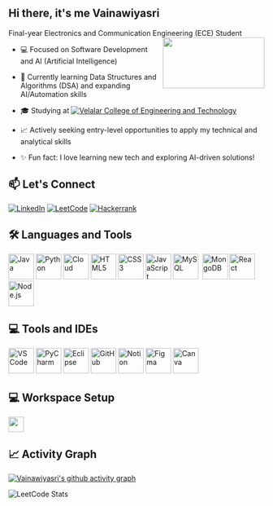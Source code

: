 ## Hi there, it's me Vainawiyasri
Final-year Electronics and Communication Engineering (ECE) Student
<img align="right" width="200" height="100" src="https://media3.giphy.com/media/v1.Y2lkPTc5MGI3NjExaHVuaTFoZmhzdWVqdXZ4aDB2ZmluaW1rYnJsajNhZDc3N2dpcjk4dyZlcD12MV9pbnRlcm5hbF9naWZfYnlfaWQmY3Q9Zw/BferOKonYOspm28AiB/giphy.gif">
- 💻 Focused on Software Development and AI (Artificial Intelligence)
  
- 🎯 Currently learning Data Structures and Algorithms (DSA) and expanding AI/Automation skills
- 🎓 Studying at [![Velalar College of Engineering and Technology](https://img.shields.io/badge/Velalar_College_of_Engineering_and_Technology-teal)](http://velalarengg.ac.in/)
- 📈 Actively seeking entry-level opportunities to apply my technical and analytical skills
- ✨ Fun fact: I love learning new tech and exploring AI-driven solutions!

## 📫 Let's Connect

[![LinkedIn](https://img.shields.io/badge/LinkedIn-0077B5?style=for-the-badge&logo=linkedin&logoColor=white)](https://www.linkedin.com/in/vainawiyasrisivakumar/)
[![LeetCode](https://img.shields.io/badge/LeetCode-FFA116?style=for-the-badge&logo=leetcode&logoColor=white)](https://leetcode.com/u/VAINAWIYASRI/)
[![Hackerrank](https://img.shields.io/badge/HackerRank-2EC866?style=for-the-badge&logo=hackerrank&logoColor=white)](https://www.hackerrank.com/profile/vainawiyasrisiv1)


## 🛠️ Languages and Tools

<img height="50" src="https://img.icons8.com/color/48/java-coffee-cup-logo.png" alt="Java"/> <img height="50" src="https://img.icons8.com/color/48/python.png" alt="Python"/> <img height="50" src="https://img.icons8.com/color/48/cloud.png" alt="Cloud"/> <img height="50" src="https://img.icons8.com/color/48/html-5.png" alt="HTML5"/> <img height="50" src="https://img.icons8.com/color/48/css3.png" alt="CSS3"/> <img height="50" src="https://img.icons8.com/color/48/javascript.png" alt="JavaScript"/> <img height="50" src="https://img.icons8.com/color/48/mysql-logo.png" alt="MySQL"/> <img height="50"/> <img height="50" src="https://img.icons8.com/color/48/mongodb.png" alt="MongoDB"/> <img height="50" src="https://img.icons8.com/color/48/react-native.png" alt="React"/> <img height="50" src="https://img.icons8.com/color/48/nodejs.png" alt="Node.js"/>

## 💻 Tools and IDEs

<img height="50" src="https://img.icons8.com/color/48/visual-studio-code-2019.png" alt="VS Code"/> <img height="50" src="https://img.icons8.com/color/48/pycharm.png" alt="PyCharm"/> <img height="50" src="https://img.icons8.com/color/48/eclipse.png" alt="Eclipse"/> <img height="50" src="https://img.icons8.com/material-outlined/48/github.png" alt="GitHub"/> <img height="50" src="https://img.icons8.com/color/48/notion.png" alt="Notion"/> <img height="50" src="https://img.icons8.com/color/48/figma.png" alt="Figma"/> <img height="50" src="https://img.icons8.com/color/48/canva.png" alt="Canva"/>

## 💻 Workspace Setup

<img height="30" src="https://img.shields.io/badge/Lenovo-Windows_11-0078D6?style=for-the-badge&logo=windows11&logoColor=white"/>

## 📈 Activity Graph

[![Vainawiyasri's github activity graph](https://github-readme-activity-graph.vercel.app/graph?username=vainawiyasri-dev&bg_color=000000&color=ffffff&line=51f565&point=ffffff&area=true&hide_border=true)](https://github.com/ashutosh00710/github-readme-activity-graph)

![LeetCode Stats](https://leetcard.jacoblin.cool/vainawiyasri?theme=dark&font=Amiko)
